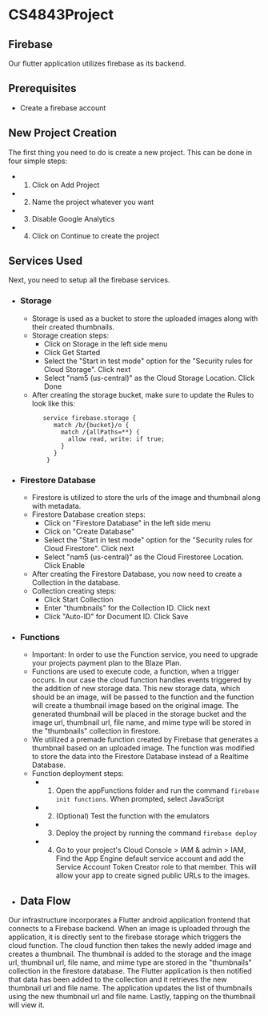 # CS4843Project

## Firebase
Our flutter application utilizes firebase as its backend.

## Prerequisites
- Create a firebase account

## New Project Creation
The first thing you need to do is create a new project.
This can be done in four simple steps:
- 1) Click on Add Project
- 2) Name the project whatever you want
- 3) Disable Google Analytics
- 4) Click on Continue to create the project

## Services Used
Next, you need to setup all the firebase services.
- ### Storage
  - Storage is used as a bucket to store the uploaded images along with their created thumbnails.
  - Storage creation steps:
    - Click on Storage in the left side menu
    - Click Get Started 
    - Select the "Start in test mode" option for the "Security rules for Cloud Storage". Click next
    - Select "nam5 (us-central)" as the Cloud Storage Location. Click Done
  - After creating the storage bucket, make sure to update the Rules to look like this:
    ```rules_version = '2';
       service firebase.storage {
          match /b/{bucket}/o {
            match /{allPaths=**} {
              allow read, write: if true;
            }
          }
        }
    ```
- ### Firestore Database
  - Firestore is utilized to store the urls of the image and thumbnail along with metadata.
  - Firestore Database creation steps:
    - Click on "Firestore Database" in the left side menu
    - Click on "Create Database"
    - Select the "Start in test mode" option for the "Security rules for Cloud Firestore". Click next
    - Select "nam5 (us-central)" as the Cloud Firestoree Location. Click Enable 
  - After creating the Firestore Database, you now need to create a Collection in the database.
  - Collection creating steps:
    - Click Start Collection
    - Enter "thumbnails" for the Collection ID. Click next
    - Click "Auto-ID" for Document ID. Click Save
- ### Functions
  - Important: In order to use the Function service, you need to upgrade your projects payment plan to the Blaze Plan.
  - Functions are used to execute code, a function, when a trigger occurs. In our case the cloud function handles events 
    triggered by the addition of new storage data. This new storage data, which should be an image, will be passed to the
    function and the function will create a thumbnail image based on the original image. The generated thumbnail will be 
    placed in the storage bucket and the image url, thumbnail url, file name, and mime type will be stored in the 
    "thumbnails" collection in firestore.
  - We utilized a premade function created by Firebase that generates a thumbnail based on an uploaded image. The function was
    modified to store the data into the Firestore Database instead of a Realtime Database.
  - Function deployment steps:
    - 1) Open the appFunctions folder and run the command ```firebase init functions```. When prompted, select JavaScript
    - 2) (Optional) Test the function with the emulators 
    - 3) Deploy the project by running the command ```firebase deploy```
    - 4) Go to your project's Cloud Console > IAM & admin > IAM, Find the App Engine default service account and add the Service 
         Account Token Creator role to that member. This will allow your app to create signed public URLs to the images.
         
- ## Data Flow
Our infrastructure incorporates a Flutter android application frontend that connects to a Firebase backend. When an image is
uploaded through the application, it is directly sent to the firebase storage which triggers the cloud function. The cloud 
function then takes the newly added image and creates a thumbnail. The thumbnail is added to the storage and the image url, 
thumbnail url, file name, and mime type are stored in the "thumbnails" collection in the firestore database. The Flutter 
application is then notified that data has been added to the collection and it retrieves the new thumbnail url and file name.
The application updates the list of thumbnails using the new thumbnail url and file name. Lastly, tapping on the thumbnail will view it.
